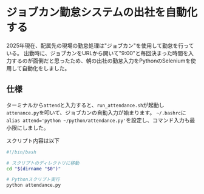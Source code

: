 # ジョブカン勤怠システムの出社を自動化する
2025年現在、配属先の現場の勤怠処理は"ジョブカン"を使用して勤怠を行っている。
出勤時に、ジョブカンをURLから開いて"9:00"と毎回決まった時間を入力するのが面倒だと思ったため、朝の出社の勤怠入力をPythonのSeleniumを使用して自動化をしました。

## 仕様
ターミナルから`attend`と入力すると、`run_attendance.sh`が起動し `attenance.py`を叩いて、ジョブカンの自動入力が始まります。
`~/.bashrc`に`alias attend='python ~/python/attendance.py'`を設定し、コマンド入力も最小限にしました。

スクリプト内容は以下
```bash
#!/bin/bash

# スクリプトのディレクトリに移動
cd "$(dirname "$0")"

# Pythonスクリプト実行
python attendance.py

```

